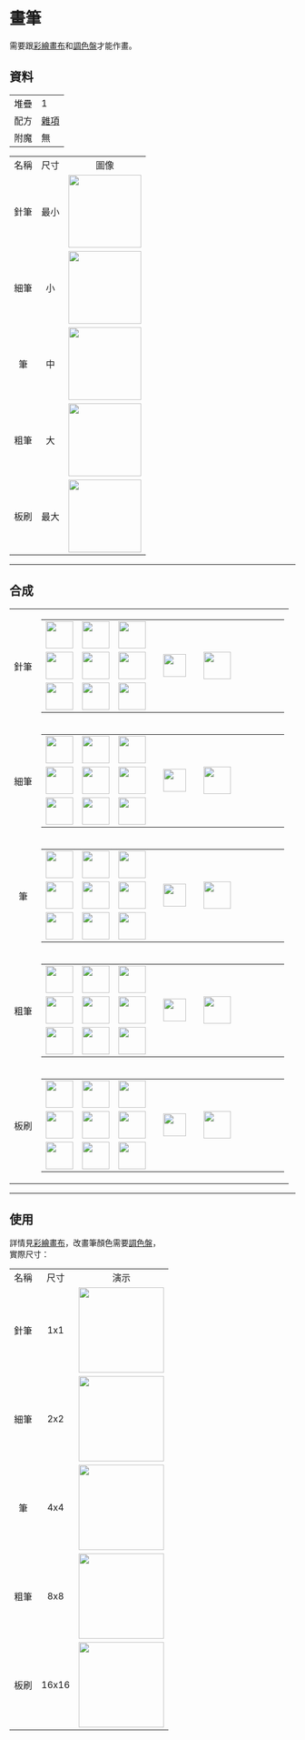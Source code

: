 # 畫筆
需要跟[彩繪畫布](draw_map.md)和[調色盤](palette.md)才能作畫。

## 資料

<table>
    <tr><td>堆疊</td><td>1</td></tr>
    <tr><td>配方</td><td><a href="https://minecraft.fandom.com/zh/wiki/合成/雜項配方">雜項</a></td></tr>
    <tr><td>附魔</td><td>無</td></tr>
</table>
<table>
    <tr><td align="center">名稱</td><td align="center">尺寸</td><td align="center">圖像</td></tr>
    <tr><td align="center">針筆</td><td align="center">最小</td><td align="center"><img src="https://i.imgur.com/WlYn4nT.gif" height="128"/></td></tr>
    <tr><td align="center">細筆</td><td align="center">小</td><td align="center"><img src="https://i.imgur.com/JCIHUl0.gif" height="128"/></td></tr>
    <tr><td align="center">筆</td><td align="center">中</td><td align="center"><img src="https://i.imgur.com/XzyZjMg.gif" height="128"/></td></tr>
    <tr><td align="center">粗筆</td><td align="center">大</td><td align="center"><img src="https://i.imgur.com/Fc9LRKo.gif" height="128"/></td></tr>
    <tr><td align="center">板刷</td><td align="center">最大</td><td align="center"><img src="https://i.imgur.com/Sn4dH5a.gif" height="128"/></td></tr>
</table>
  
---

## 合成
<table>
    <tr>
        <td align="center">針筆</td>
        <td>
            <table>
                <tr><td><img src="https://i.imgur.com/wl43BjZ.png" width="48"/></td><td><img src="https://i.imgur.com/wl43BjZ.png" width="48"/></td><td><img src="https://i.imgur.com/XefUJXX.png" width="48"/></td><td colspan="3"></td></tr>
                <tr><td><img src="https://i.imgur.com/wl43BjZ.png" width="48"/></td><td><img src="https://i.imgur.com/RnoRJkd.png" width="48"/></td><td><img src="https://i.imgur.com/wl43BjZ.png" width="48"/></td><td width="70" align="center"><img src="https://i.imgur.com/VE0KqIE.png" width="40"/></td><td><img src="https://i.imgur.com/WlYn4nT.gif" width="48"/></td><td width="70"></td></tr>
                <tr><td><img src="https://i.imgur.com/RnoRJkd.png" width="48"/></td><td><img src="https://i.imgur.com/wl43BjZ.png" width="48"/></td><td><img src="https://i.imgur.com/wl43BjZ.png" width="48"/></td><td colspan="3"></td></tr>
            </table>
        </td>
    </tr>
    <tr>
        <td align="center">細筆</td>
        <td>
            <table>
                <tr><td><img src="https://i.imgur.com/wl43BjZ.png" width="48"/></td><td><img src="https://i.imgur.com/XefUJXX.png" width="48"/></td><td><img src="https://i.imgur.com/wl43BjZ.png" width="48"/></td><td colspan="3"></td></tr>
                <tr><td><img src="https://i.imgur.com/wl43BjZ.png" width="48"/></td><td><img src="https://i.imgur.com/RnoRJkd.png" width="48"/></td><td><img src="https://i.imgur.com/XefUJXX.png" width="48"/></td><td width="70" align="center"><img src="https://i.imgur.com/VE0KqIE.png" width="40"/></td><td><img src="https://i.imgur.com/JCIHUl0.gif" width="48"/></td><td width="70"></td></tr>
                <tr><td><img src="https://i.imgur.com/RnoRJkd.png" width="48"/></td><td><img src="https://i.imgur.com/wl43BjZ.png" width="48"/></td><td><img src="https://i.imgur.com/wl43BjZ.png" width="48"/></td><td colspan="3"></td></tr>
            </table>
        </td>
    </tr>
    <tr>
        <td align="center">筆</td>
        <td>
            <table>
                <tr><td><img src="https://i.imgur.com/wl43BjZ.png" width="48"/></td><td><img src="https://i.imgur.com/XefUJXX.png" width="48"/></td><td><img src="https://i.imgur.com/XefUJXX.png" width="48"/></td><td colspan="3"></td></tr>
                <tr><td><img src="https://i.imgur.com/wl43BjZ.png" width="48"/></td><td><img src="https://i.imgur.com/RnoRJkd.png" width="48"/></td><td><img src="https://i.imgur.com/XefUJXX.png" width="48"/></td><td width="70" align="center"><img src="https://i.imgur.com/VE0KqIE.png" width="40"/></td><td><img src="https://i.imgur.com/XzyZjMg.gif" width="48"/></td><td width="70"></td></tr>
                <tr><td><img src="https://i.imgur.com/RnoRJkd.png" width="48"/></td><td><img src="https://i.imgur.com/wl43BjZ.png" width="48"/></td><td><img src="https://i.imgur.com/wl43BjZ.png" width="48"/></td><td colspan="3"></td></tr>
            </table>
        </td>
    </tr>
    <tr>
        <td align="center">粗筆</td>
        <td>
            <table>
                <tr><td><img src="https://i.imgur.com/XefUJXX.png" width="48"/></td><td><img src="https://i.imgur.com/XefUJXX.png" width="48"/></td><td><img src="https://i.imgur.com/wl43BjZ.png" width="48"/></td><td colspan="3"></td></tr>
                <tr><td><img src="https://i.imgur.com/wl43BjZ.png" width="48"/></td><td><img src="https://i.imgur.com/RnoRJkd.png" width="48"/></td><td><img src="https://i.imgur.com/XefUJXX.png" width="48"/></td><td width="70" align="center"><img src="https://i.imgur.com/VE0KqIE.png" width="40"/></td><td><img src="https://i.imgur.com/Fc9LRKo.gif" width="48"/></td><td width="70"></td></tr>
                <tr><td><img src="https://i.imgur.com/RnoRJkd.png" width="48"/></td><td><img src="https://i.imgur.com/wl43BjZ.png" width="48"/></td><td><img src="https://i.imgur.com/XefUJXX.png" width="48"/></td><td colspan="3"></td></tr>
            </table>
        </td>
    </tr>
    <tr>
        <td align="center">板刷</td>
        <td>
            <table>
                <tr><td><img src="https://i.imgur.com/XefUJXX.png" width="48"/></td><td><img src="https://i.imgur.com/XefUJXX.png" width="48"/></td><td><img src="https://i.imgur.com/XefUJXX.png" width="48"/></td><td colspan="3"></td></tr>
                <tr><td><img src="https://i.imgur.com/wl43BjZ.png" width="48"/></td><td><img src="https://i.imgur.com/RnoRJkd.png" width="48"/></td><td><img src="https://i.imgur.com/XefUJXX.png" width="48"/></td><td width="70" align="center"><img src="https://i.imgur.com/VE0KqIE.png" width="40"/></td><td><img src="https://i.imgur.com/Sn4dH5a.gif" width="48"/></td><td width="70"></td></tr>
                <tr><td><img src="https://i.imgur.com/RnoRJkd.png" width="48"/></td><td><img src="https://i.imgur.com/wl43BjZ.png" width="48"/></td><td><img src="https://i.imgur.com/XefUJXX.png" width="48"/></td><td colspan="3"></td></tr>
            </table>
        </td>
    </tr>
</table>

---

## 使用
詳情見[彩繪畫布](draw_map.md)，改畫筆顏色需要[調色盤](palette.md)，  
實際尺寸：

<table>
    <tr><td align="center">名稱</td><td align="center">尺寸</td><td align="center">演示</td></tr>
    <tr><td align="center">針筆</td><td align="center">1x1</td><td><img src="https://i.imgur.com/B1l06La.png" width="150"/></td></tr>
    <tr><td align="center">細筆</td><td align="center">2x2</td><td><img src="https://i.imgur.com/56oaTGc.png" width="150"/></td></tr>
    <tr><td align="center">筆</td><td align="center">4x4</td><td><img src="https://i.imgur.com/9sP9rzb.png" width="150"/></td></tr>
    <tr><td align="center">粗筆</td><td align="center">8x8</td><td><img src="https://i.imgur.com/AkuO4ma.png" width="150"/></td></tr>
    <tr><td align="center">板刷</td><td align="center">16x16</td><td><img src="https://i.imgur.com/fKqoeNS.png" width="150"/></td></tr>
</table>